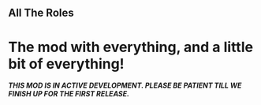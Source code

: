
## All The Roles
# The mod with everything, and a little bit of everything!

***THIS MOD IS IN ACTIVE DEVELOPMENT. PLEASE BE PATIENT TILL WE FINISH UP FOR THE FIRST RELEASE.***
